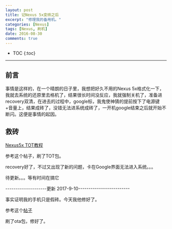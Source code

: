 ```yaml
---
layout: post
title: 记Nexus 5x变砖之后
excerpt: "修理我的备用机。"
categories: [Nexus]
tags: [Nexus, 刷机]
date: 2016-08-30
comments: true
---
```


* TOC
  {:toc}
---



## 前言

事情是这样的，在一个晴朗的日子里，我想把好久不用的Nexus 5x格式化一下，我就去系统的还原里去格机了，结果很长时间没反应，我就强制关机了，准备进recovery双清，在进去的过程中，google标，我鬼使神猜的提前按下了电源键+音量上，结果成砖了，没错无法进系统成砖了，一开机google结束之后就开始不断闪。这便是事情的起因。



## 救砖

[Nexus5x TOT教程](http://bbs.gfan.com/android-7739023-1-1.html)

参考这个帖子，刷了TOT包。

recovery好了，不过又出现了新的问题，卡在Google界面无法进入系统。。。



待更新。。。等有时间在搞它

--------------------更新 2017-9-10-------------------------

事实证明我的手机只是假砖。今天我他修好了。

参考这个[帖子](https://tieba.baidu.com/p/5172448708)

刷了ota包，修好了。

